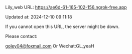 Lily_web URL: https://ae6d-61-165-102-156.ngrok-free.app

Updated at: 2024-12-10 09:11:18

If you cannot open this URL, the server might be down.

Please contact: 

goley04@foxmail.com Or Wechat:GL_yeaH